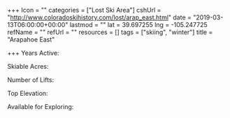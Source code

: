 +++
Icon = ""
categories = ["Lost Ski Area"]
cshUrl = "http://www.coloradoskihistory.com/lost/arap_east.html"
date = "2019-03-13T06:00:00+00:00"
lastmod = ""
lat = 39.697255
lng = -105.247725
refName = ""
refUrl = ""
resources = []
tags = ["skiing", "winter"]
title = "Arapahoe East"

+++
Years Active:

Skiable Acres:

Number of Lifts:

Top Elevation:

Available for Exploring: